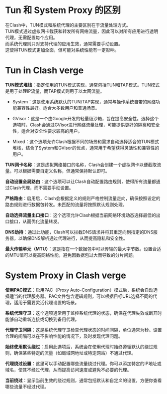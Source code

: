 # Tun 和 System Proxy 的区别
在Clash中，TUN模式和系统代理的主要区别在于流量处理方式。<br>
TUN模式通过虚拟网卡截获和转发所有网络流量，因此可以对所有应用进行透明代理，无需配置每个应用。<br>
而系统代理则只对支持代理的应用生效，通常需要手动设置。<br>
这使得TUN模式更加全面，但可能对系统性能有一定影响。

# Tun in Clash verge
**TUN模式堆栈**：指定使用的TUN模式实现，通常包括TUN和TAP模式。TUN模式是用于处理IP流量，而TAP模式则用于以太网流量。
- System：这是使用系统默认的TUN/TAP实现，通常与操作系统自带的网络功能兼容性最好。适合大多数用户和普通场景。

- GVisor：这是一个由Google开发的轻量级沙箱，旨在提高安全性。选择这个选项时，Clash会通过GVisor进行网络流量处理，可能提供更好的隔离和安全性，适合对安全性要求较高的用户。

- Mixed：这个选项允许Clash根据不同的场景和需求自动选择适合的TUN模式堆栈，结合了System和GVisor的优点，通常用于希望获得灵活性和兼容性的用户。

**TUN网卡名称**：这是虚拟网络接口的名称，Clash会创建一个虚拟网卡以便截取流量。可以根据需要自定义名称，但通常保持默认即可。

**自动设置全局路由**：这个选项可以让Clash自动配置路由规则，使得所有流量都通过Clash代理，而不需要手动设置。

**严格路由**：启用后，Clash会根据定义的规则严格控制流量走向，确保按照设定的路由规则进行数据包转发。未匹配的流量将按照默认规则处理。

**自动选择流量出口接口**：这个选项允许Clash根据当前网络环境动态选择最佳的出口接口，从而优化流量转发。

**DNS劫持**：通过此功能，Clash可以拦截DNS请求并将其重定向到指定的DNS服务器，以确保DNS解析通过代理进行，从而提高隐私和安全性。

**最大传输单元（MTU）**：这是指在一个数据包中可以传输的最大字节数。设置合适的MTU值可以提高网络性能，避免因数据包过大而导致的分片问题。

# System Proxy in Clash verge
**使用PAC模式**：启用PAC（Proxy Auto-Configuration）模式后，系统会自动选择适当的代理服务器。PAC文件包含逻辑规则，可以根据目标URL选择不同的代理，适用于需要灵活代理设置的场景。

**系统代理守卫**：这个选项通常用于监控系统代理的状态，确保在代理失效或断开时能够自动重新连接或切换到备用代理。

**代理守卫间隔**：这是系统代理守卫检查代理状态的时间间隔，单位通常为秒。设置合理的间隔可以在不影响性能的情况下，及时发现代理问题。

**始终使用默认绕过**：启用此选项后，系统会在使用代理时始终遵循默认的绕过规则，确保某些特定的流量（如局域网地址或特定网站）不通过代理。

**代理绕过设置**：这里可以手动配置哪些流量绕过代理。你可以添加特定的IP地址或域名，使其不经过代理，从而提高访问速度或避免不必要的代理。

**当前绕过**：显示当前生效的绕过规则，通常包括默认和自定义的设置，方便你查看哪些流量不经过代理。
